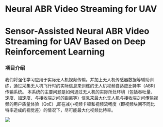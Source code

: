 # Neural ABR Video Streaming for UAV
# Sensor-Assisted Neural ABR Video Streaming for UAV  Based on Deep Reinforcement Learning

### 项目介绍
我们将强化学习应用于实际无人机视频传输，并加上无人机传感器数据等辅助训练，通过采集无人机飞行时的实际信息来训练的无人机视频自适应比特率（ABR）传输系统。
本系统的主要问题是如何通过无人机的实际所处环境（包括吞吐量、速度、加速度、与接收端之间的距离等）信息来最大化无人机与接收端之间传输视频的用户质量体验（QoE）,即在减小视频卡顿和视频流畅度（即视频块间不同比特率造成的视觉差）的情况下，尽可能最大化视频比特率。

![](https://i.imgur.com/sUWkSF9.png)

